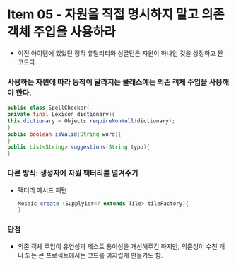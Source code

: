 # Item 05 - 자원을 직접 명시하지 말고 의존 객체 주입을 사용하라
- 이전 아이템에 있었던 정적 유틸리티와 싱글턴은 자원이 하나인 것을 상정하고 짠 코드다.

### 사용하는 자원에 따라 동작이 달라지는 클래스에는 의존 객체 주입을 사용해야 한다.

```java
public class SpellChecker{
private final Lexicon dictionary}{
this.dictionary = Objects.requireNonNull(dictionary);
}
public boolean isValid(String word){
}
public List<String> suggestions(String typo){
}
```

### 다른 방식: 생성자에 자원 팩터리를 넘겨주기
- 팩터리 메서드 패턴
  ```Java
  Mosaic create (Supplyier<? extends Tile> tileFactory){
  }
  ```

### 단점
  - 의존 객체 주입이 유연성과 테스트 용이성을 개선해주긴 하지만, 의존성이 수천 개나 되는 큰 프로젝트에서는 코드를 어지럽게 만들기도 함.
